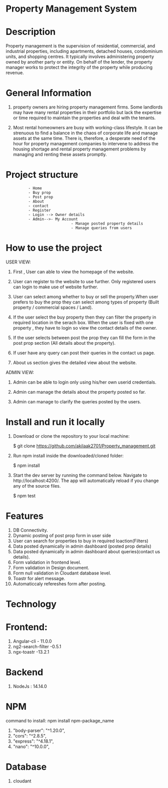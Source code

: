 # Property Management System


# Description

Property management is the supervision of residential, commercial, and industrial properties, including apartments, detached houses, condominium units, and shopping centres. It typically involves administering property owned by another party or entity. On behalf of the lender, the property manager works to protect the integrity of the property while producing revenue.

# General Information

1. property owners are hiring property management firms. Some landlords may have many rental properties in their portfolio but lack the expertise or time required to maintain the properties and deal with the tenants.

2. Most rental homeowners are busy with working-class lifestyle. It can be strenuous to find a balance in the chaos of corporate life and manage assets at the same time. There is, therefore, a desperate need of the hour for property management companies to intervene to address the housing shortage and rental property management problems by managing and renting these assets promptly.

# Project structure

              - Home
              - Buy prop
              - Post prop
              - About
              - contact 
              - Register
              - Login --> Owner details
              - Admin-->- My Account
                                 - Manage posted property details
                                 - Manage queries from users
# How to use the project
USER VIEW:

1.  First , User can able to view the homepage of the website.

2. User can register to the website to use further. Only registered users can login to make use of website further.

3.  User can select among whether to buy or sell the property.When user prefers to buy the prop they can select among types of property 
(Built property / commercial spaces / Land).

4.  If the user select the buy property then they can filter the property in required  location in the serach box. When the user is fixed with one property , they have to login so view the contact details of the owner.

5.  If the user selects between post the prop they can fill the form in the post prop     section (All details about the property).

6.  If user have any query can post their queries in the contact us page.

7.  About us section gives the detailed view about the website.

ADMIN VIEW:

 1. Admin can be able to login only using his/her own userid credentials.
 
 2. Admin can manage the details about the property posted so far.

 3. Admin can manage to clarify the queries posted by the users.



# Install and run it locally

1.  Download or clone the repository to your local machine:

    $ git clone https://github.com/akilaak2701/Property_management.git

2.  Run npm install inside the downloaded/cloned folder:

    $ npm install

3.  Start the dev server by running the command below. Navigate to http://localhost:4200/.
    The app will automatically reload if you change any of the source files.

    $ npm test

# Features

1. DB Connectivity.
2. Dynamic posting of post prop form in user side
3. User can search for properties to buy in required loaction(Filters)
4. Data posted dynamically in admin dashboard (posted prop details)
5. Data posted dynamically in admin dashboard about queries(contact us details).
6. Form validation in frontend level.
7. Form validation in Design document.
8. Form null validation in Cloudant database level.
9. Toastr for alert message.
10. Automaticcaly refereshes form after posting.


# Technology

# Frontend:

1. Angular-cli - 11.0.0
3. ng2-search-filter -0.5.1
4. ngx-toastr -13.2.1

# Backend

1. NodeJs : 14.14.0

# NPM

command to install: npm install npm-package_name

1. "body-parser": "^1.20.0",
2. "cors": "^2.8.5",
3. "express": "^4.18.1",
5. "nano": "^10.0.0",

# Database

1. cloudant

